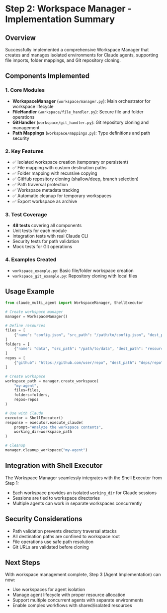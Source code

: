 # Step 2: Workspace Manager - Implementation Summary

## Overview
Successfully implemented a comprehensive Workspace Manager that creates and manages isolated environments for Claude agents, supporting file imports, folder mappings, and Git repository cloning.

## Components Implemented

### 1. Core Modules
- **WorkspaceManager** (`workspace/manager.py`): Main orchestrator for workspace lifecycle
- **FileHandler** (`workspace/file_handler.py`): Secure file and folder operations
- **GitHandler** (`workspace/git_handler.py`): Git repository cloning and management
- **Path Mappings** (`workspace/mappings.py`): Type definitions and path security

### 2. Key Features
- ✅ Isolated workspace creation (temporary or persistent)
- ✅ File mapping with custom destination paths
- ✅ Folder mapping with recursive copying
- ✅ GitHub repository cloning (shallow/deep, branch selection)
- ✅ Path traversal protection
- ✅ Workspace metadata tracking
- ✅ Automatic cleanup for temporary workspaces
- ✅ Export workspace as archive

### 3. Test Coverage
- **48 tests** covering all components
- Unit tests for each module
- Integration tests with real Claude CLI
- Security tests for path validation
- Mock tests for Git operations

### 4. Examples Created
- `workspace_example.py`: Basic file/folder workspace creation
- `workspace_git_example.py`: Repository cloning with local files

## Usage Example

```python
from claude_multi_agent import WorkspaceManager, ShellExecutor

# Create workspace manager
manager = WorkspaceManager()

# Define resources
files = [
    {"name": "config.json", "src_path": "/path/to/config.json", "dest_path": "config"}
]
folders = [
    {"name": "data", "src_path": "/path/to/data", "dest_path": "resources"}
]
repos = [
    {"github": "https://github.com/user/repo", "dest_path": "deps/repo"}
]

# Create workspace
workspace_path = manager.create_workspace(
    "my-agent",
    files=files,
    folders=folders,
    repos=repos
)

# Use with Claude
executor = ShellExecutor()
response = executor.execute_claude(
    prompt="Analyze the workspace contents",
    working_dir=workspace_path
)

# Cleanup
manager.cleanup_workspace("my-agent")
```

## Integration with Shell Executor
The Workspace Manager seamlessly integrates with the Shell Executor from Step 1:
- Each workspace provides an isolated `working_dir` for Claude sessions
- Sessions are tied to workspace directories
- Multiple agents can work in separate workspaces concurrently

## Security Considerations
- Path validation prevents directory traversal attacks
- All destination paths are confined to workspace root
- File operations use safe path resolution
- Git URLs are validated before cloning

## Next Steps
With workspace management complete, Step 3 (Agent Implementation) can now:
- Use workspaces for agent isolation
- Manage agent lifecycle with proper resource allocation
- Support multiple concurrent agents with separate environments
- Enable complex workflows with shared/isolated resources